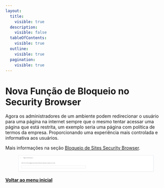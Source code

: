 ```yaml
---
layout:
  title:
    visible: true
  description:
    visible: false
  tableOfContents:
    visible: true
  outline:
    visible: true
  pagination:
    visible: true
---
```


# Nova Função de Bloqueio no Security Browser

Agora os administradores de um ambiente podem redirecionar o usuário para uma página na internet sempre que o mesmo tentar acessar uma página que está restrita, um exemplo seria uma página com política de termos da empresa. Proporcionando uma experiência mais controlada e informativa aos usuários.

Mais informações na seção [Bloqueio de Sites Security Browser](../../portal/configuracoes/editar-politica/aplicativos/bloqueio-de-sites-security-browser.md).

<figure><img src="../../../.gitbook/assets/image (8) (1) (1).png" alt=""><figcaption></figcaption></figure>

[**Voltar ao menu inicial**](./)
